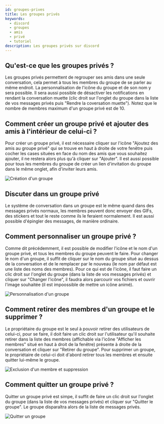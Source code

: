 ```yaml
---
id: groupes-prives
title: Les groupes privés
keywords:
  - discord
  - groupes
  - amis
  - privé
  - tutoriel
description: Les groupes privés sur discord
---
```

## Qu'est-ce que les groupes privés ?
Les groupes privés permettent de regrouper ses amis dans une seule conversation, cela permet à tous les membres du groupe de se parler au même endroit. La personnalisation de l'icône du groupe et de son nom y sera possible. Il sera aussi possible de désactiver les notifications en rendant la conversation muette (clic droit sur l'onglet du groupe dans la liste de vos messages privés puis "Rendre la coversation muette"). Notez que le nombre de membres maximum d'un groupe privé est de 10.

## Comment créer un groupe privé et ajouter des amis à l'intérieur de celui-ci ?
Pour créer un groupe privé, il est nécessaire cliquer sur l'icône "Ajoutez des amis au groupe privé" qui se trouve en haut à droite de votre fenêtre puis cocher les cases situées en face du nom des amis que vous souhaitez ajouter, il ne restera alors plus qu'à cliquer sur "Ajouter". Il est aussi possible pour tous les membres du groupe de créer un lien d'invitation du groupe dans le même onglet, afin d'inviter leurs amis. 

![Création d'un groupe]()

## Discuter dans un groupe privé
Le système de conversation dans un groupe est le même quand dans des messages privés normaux, les membres peuvent donc envoyer des GIFs, des stickers et tout le reste comme ils le feraient normalement. Il est aussi possible d'épingler des messages, de manière ordinaire.

## Comment personnaliser un groupe privé ?
Comme dit précédemment, il est possible de modifier l'icône et le nom d'un groupe privé, et tous les membres du groupe peuvent le faire. Pour changer le nom d'un groupe, il suffit de cliquer sur le nom du groupe situé au dessus de la conversation et de le remplacer par le nouveau (le nom par défaut est une liste des noms des membres). Pour ce qui est de l'icône, il faut faire un clic droit sur l'onglet du groupe (dans la liste de vos messages privés) et cliquer sur "Changer l'icône", il faudra alors parcourir vos fichiers et ouvrir l'image souhaitée (il est impoossible de mettre un icône animé). 

![Personnalisation d'un groupe]()

## Comment retirer des membres d'un groupe et le supprimer ?
Le propriétaire du groupe est le seul à pouvoir retirer des utilisateurs de celui-ci, pour se faire, il doit faire un clic droit sur l'utilisateur qu'il souhaite retirer dans la liste des membres (affichable via l'icône "Afficher les membres" situé en haut à droit de la fenêtre) présente à droite de la conversation et cliquer sur "Retirer du groupe". Pour supprimer un groupe, le propriétaire de celui-ci doit d'abord retirer tous les membres et ensuite quitter lui-même le groupe.

![Exclusion d'un membre et suppression]()

## Comment quitter un groupe privé ?
Quitter un groupe privé est simpe, il suffit de faire un clic droit sur l'onglet du groupe (dans la liste de vos messages privés) et cliquer sur "Quitter le groupe". Le groupe disparaîtra alors de la liste de messages privés.

![Quitter un groupe]()
